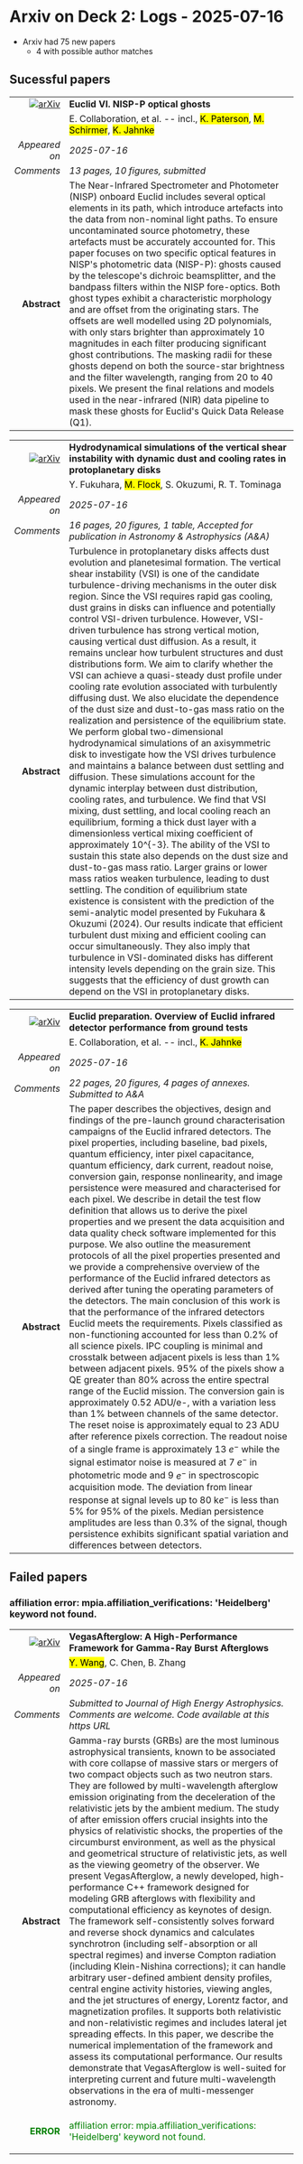 # Arxiv on Deck 2: Logs - 2025-07-16

* Arxiv had 75 new papers
    * 4 with possible author matches

## Sucessful papers


|||
|---:|:---|
| [![arXiv](https://img.shields.io/badge/arXiv-2507.11072-b31b1b.svg)](https://arxiv.org/abs/2507.11072) | **Euclid VI. NISP-P optical ghosts**  |
|| E. Collaboration, et al. -- incl., <mark>K. Paterson</mark>, <mark>M. Schirmer</mark>, <mark>K. Jahnke</mark> |
|*Appeared on*| *2025-07-16*|
|*Comments*| *13 pages, 10 figures, submitted*|
|**Abstract**|            The Near-Infrared Spectrometer and Photometer (NISP) onboard Euclid includes several optical elements in its path, which introduce artefacts into the data from non-nominal light paths. To ensure uncontaminated source photometry, these artefacts must be accurately accounted for. This paper focuses on two specific optical features in NISP's photometric data (NISP-P): ghosts caused by the telescope's dichroic beamsplitter, and the bandpass filters within the NISP fore-optics. Both ghost types exhibit a characteristic morphology and are offset from the originating stars. The offsets are well modelled using 2D polynomials, with only stars brighter than approximately 10 magnitudes in each filter producing significant ghost contributions. The masking radii for these ghosts depend on both the source-star brightness and the filter wavelength, ranging from 20 to 40 pixels. We present the final relations and models used in the near-infrared (NIR) data pipeline to mask these ghosts for Euclid's Quick Data Release (Q1).         |


|||
|---:|:---|
| [![arXiv](https://img.shields.io/badge/arXiv-2507.11156-b31b1b.svg)](https://arxiv.org/abs/2507.11156) | **Hydrodynamical simulations of the vertical shear instability with dynamic dust and cooling rates in protoplanetary disks**  |
|| Y. Fukuhara, <mark>M. Flock</mark>, S. Okuzumi, R. T. Tominaga |
|*Appeared on*| *2025-07-16*|
|*Comments*| *16 pages, 20 figures, 1 table, Accepted for publication in Astronomy & Astrophysics (A&A)*|
|**Abstract**|            Turbulence in protoplanetary disks affects dust evolution and planetesimal formation. The vertical shear instability (VSI) is one of the candidate turbulence-driving mechanisms in the outer disk region. Since the VSI requires rapid gas cooling, dust grains in disks can influence and potentially control VSI-driven turbulence. However, VSI-driven turbulence has strong vertical motion, causing vertical dust diffusion. As a result, it remains unclear how turbulent structures and dust distributions form. We aim to clarify whether the VSI can achieve a quasi-steady dust profile under cooling rate evolution associated with turbulently diffusing dust. We also elucidate the dependence of the dust size and dust-to-gas mass ratio on the realization and persistence of the equilibrium state. We perform global two-dimensional hydrodynamical simulations of an axisymmetric disk to investigate how the VSI drives turbulence and maintains a balance between dust settling and diffusion. These simulations account for the dynamic interplay between dust distribution, cooling rates, and turbulence. We find that VSI mixing, dust settling, and local cooling reach an equilibrium, forming a thick dust layer with a dimensionless vertical mixing coefficient of approximately 10^{-3}. The ability of the VSI to sustain this state also depends on the dust size and dust-to-gas mass ratio. Larger grains or lower mass ratios weaken turbulence, leading to dust settling. The condition of equilibrium state existence is consistent with the prediction of the semi-analytic model presented by Fukuhara & Okuzumi (2024). Our results indicate that efficient turbulent dust mixing and efficient cooling can occur simultaneously. They also imply that turbulence in VSI-dominated disks has different intensity levels depending on the grain size. This suggests that the efficiency of dust growth can depend on the VSI in protoplanetary disks.         |


|||
|---:|:---|
| [![arXiv](https://img.shields.io/badge/arXiv-2507.11326-b31b1b.svg)](https://arxiv.org/abs/2507.11326) | **Euclid preparation. Overview of Euclid infrared detector performance from ground tests**  |
|| E. Collaboration, et al. -- incl., <mark>K. Jahnke</mark> |
|*Appeared on*| *2025-07-16*|
|*Comments*| *22 pages, 20 figures, 4 pages of annexes. Submitted to A&A*|
|**Abstract**|            The paper describes the objectives, design and findings of the pre-launch ground characterisation campaigns of the Euclid infrared detectors. The pixel properties, including baseline, bad pixels, quantum efficiency, inter pixel capacitance, quantum efficiency, dark current, readout noise, conversion gain, response nonlinearity, and image persistence were measured and characterised for each pixel. We describe in detail the test flow definition that allows us to derive the pixel properties and we present the data acquisition and data quality check software implemented for this purpose. We also outline the measurement protocols of all the pixel properties presented and we provide a comprehensive overview of the performance of the Euclid infrared detectors as derived after tuning the operating parameters of the detectors. The main conclusion of this work is that the performance of the infrared detectors Euclid meets the requirements. Pixels classified as non-functioning accounted for less than 0.2% of all science pixels. IPC coupling is minimal and crosstalk between adjacent pixels is less than 1% between adjacent pixels. 95% of the pixels show a QE greater than 80% across the entire spectral range of the Euclid mission. The conversion gain is approximately 0.52 ADU/e-, with a variation less than 1% between channels of the same detector. The reset noise is approximately equal to 23 ADU after reference pixels correction. The readout noise of a single frame is approximately 13 $e^-$ while the signal estimator noise is measured at 7 $e^-$ in photometric mode and 9 $e^-$ in spectroscopic acquisition mode. The deviation from linear response at signal levels up to 80 k$e^-$ is less than 5% for 95% of the pixels. Median persistence amplitudes are less than 0.3% of the signal, though persistence exhibits significant spatial variation and differences between detectors.         |

## Failed papers

### affiliation error: mpia.affiliation_verifications: 'Heidelberg' keyword not found. 


|||
|---:|:---|
| [![arXiv](https://img.shields.io/badge/arXiv-2507.10829-b31b1b.svg)](https://arxiv.org/abs/2507.10829) | **VegasAfterglow: A High-Performance Framework for Gamma-Ray Burst Afterglows**  |
|| <mark>Y. Wang</mark>, C. Chen, B. Zhang |
|*Appeared on*| *2025-07-16*|
|*Comments*| *Submitted to Journal of High Energy Astrophysics. Comments are welcome. Code available at this https URL*|
|**Abstract**|            Gamma-ray bursts (GRBs) are the most luminous astrophysical transients, known to be associated with core collapse of massive stars or mergers of two compact objects such as two neutron stars. They are followed by multi-wavelength afterglow emission originating from the deceleration of the relativistic jets by the ambient medium. The study of after emission offers crucial insights into the physics of relativistic shocks, the properties of the circumburst environment, as well as the physical and geometrical structure of relativistic jets, as well as the viewing geometry of the observer. We present VegasAfterglow, a newly developed, high-performance C++ framework designed for modeling GRB afterglows with flexibility and computational efficiency as keynotes of design. The framework self-consistently solves forward and reverse shock dynamics and calculates synchrotron (including self-absorption or all spectral regimes) and inverse Compton radiation (including Klein-Nishina corrections); it can handle arbitrary user-defined ambient density profiles, central engine activity histories, viewing angles, and the jet structures of energy, Lorentz factor, and magnetization profiles. It supports both relativistic and non-relativistic regimes and includes lateral jet spreading effects. In this paper, we describe the numerical implementation of the framework and assess its computational performance. Our results demonstrate that VegasAfterglow is well-suited for interpreting current and future multi-wavelength observations in the era of multi-messenger astronomy.         |
|<p style="color:green"> **ERROR** </p>| <p style="color:green">affiliation error: mpia.affiliation_verifications: 'Heidelberg' keyword not found.</p> |

